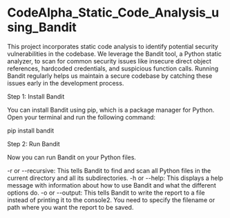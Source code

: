 # CodeAlpha_Static_Code_Analysis_using_Bandit
This project incorporates static code analysis to identify potential security vulnerabilities in the codebase. We leverage the Bandit tool, a Python static analyzer, to scan for common security issues like insecure direct object references, hardcoded credentials, and suspicious function calls.
Running Bandit regularly helps us maintain a secure codebase by catching these issues early in the development process.

Step 1: Install Bandit

You can install Bandit using pip, which is a package manager for Python. Open your terminal and run the following command:

pip install bandit


Step 2: Run Bandit

Now you can run Bandit on your Python files. 

-r or --recursive: This tells Bandit to find and scan all Python files in the current directory and all its subdirectories.
-h or --help: This displays a help message with information about how to use Bandit and what the different options do.
-o or --output: This tells Bandit to write the report to a file instead of printing it to the console2. You need to specify the filename or path where you want the report to be saved.
